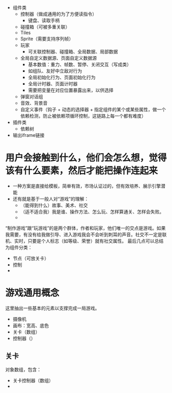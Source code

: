 - 组件类
  - 控制器（做成通用的为了方便读指令）
    - 键盘、读取手柄
  - 碰撞箱（可被多重关联）
  - Tiles
  - Sprite（需要支持序列帧）
  - 玩家
    - 可关联控制器、碰撞箱、全局数据、局部数据
  - 全局自定义数据源、页面自定义数据源
    - 基本数值：重力、帧数、暂停、关闭交互（写成类）
    - 如组队、友好中立敌对行为
    - 全局初始化行为、页面初始化行为
    - 全局计时器、页面计时器
    - 需要把变量在对应位置暴露出来，以供选择
  - 弹窗对话组
  - 音效、背景音
  - 自定义事件（钩子 + 动态的选择器 + 指定组件的某个或某些属性，做一个依赖检测，防止被依赖项循环控制，这链路上每一个都有难度）
- 插件类
  - 依赖树
- 输出iframe链接

# 用户会接触到什么，他们会怎么想，觉得该有什么要素，然后才能把操作连起来
- 一种方案是直接给模板，简单有效，市场认证过的，但有效培养、展示引擎潜能
- 还有就是基于一般人对“游戏”的理解：
  - （能得到什么）故事、美术、社交
  - （适不适合我）我是谁、操作方法、怎么玩、怎样算通关、怎样会失败。
  - 
“制作游戏”跟“玩游戏”的是两个群体，作者和玩家，他们唯一的交点是游戏。如果我需要，有没有给我做引导、进入游戏我会不会听到刺耳的声音。社交不一定是联机、实时，只要是个人标志（如等级、荣誉）就有社交属性。
最后几点可以总结为组件分类：
- 节点（可放关卡）
- 控制
- 

# 游戏通用概念
这里抽出一些基本的元素以支撑完成一局游戏。
- 摄像机
- 画布：宽高、底色
- 关卡（数组）
- 控制器（）
## 关卡
对象数组，包含：
- 关卡控制器（数组）
- 